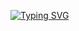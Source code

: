 [![Typing SVG](https://readme-typing-svg.demolab.com/?lines=Hellooooo!!!!&duration=3000&pause=700&;Welcome+to+my+GitHubverse!&duration=3000&pause=700&;I'm+Bindu+Deekshitha&duration=3000&pause=700&;Nice+to+meet+you!!&duration=3000&pause=700&)](https://git.io/typing-svg)

<!--
**BinduDeekshithaDevarapu/BinduDeekshithaDevarapu** is a ✨ _special_ ✨ repository because its `README.md` (this file) appears on your GitHub profile.

Here are some ideas to get you started:

- 🔭 I’m currently working on ...
- 🌱 I’m currently learning ...
- 👯 I’m looking to collaborate on ...
- 🤔 I’m looking for help with ...
- 💬 Ask me about ...
- 📫 How to reach me: ...
- 😄 Pronouns: ...
- ⚡ Fun fact: ...
-->
